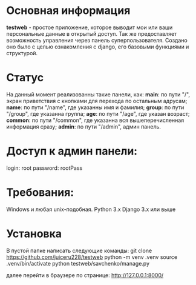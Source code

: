 # Основная информация
**testweb** - простое приложение, которое выводит мои или ваши персональные данные в открытый доступ. Так же предоставляет возможность управления через панель суперпользователя.
Создано оно было с целью ознакомления с django, его базовыми функциями и структурой.

 # Статус
 На данный момент реализованны такие панели, как:
**main**: по пути "/", экран приветствия с кнопками для перехода по остальным адрусам;
**name**: по пути "/name", где указанны имя и фамилия; 
**group**: по пути "/group", где указанна группа; 
**age**: по пути "/age", где указан возраст; 
**common**: по пути "/common", где указанна вся вышеперечисленная информация сразу; 
**admin**: по пути "/admin", админ панель.

 # Доступ к админ панели:
login: root
password: rootPass

# Требования:
Windows и любая unix-подобная.
Python 3.x
Django 3.x или выше

# Установка
В пустой папке написать следующие команды:
git clone https://github.com/juiceru228/testweb
python -m venv .venv
source .venv/bin/activate
python testweb/savchenko/manage.py

далее перейти в браузере по странице:
http://127.0.0.1:8000/
